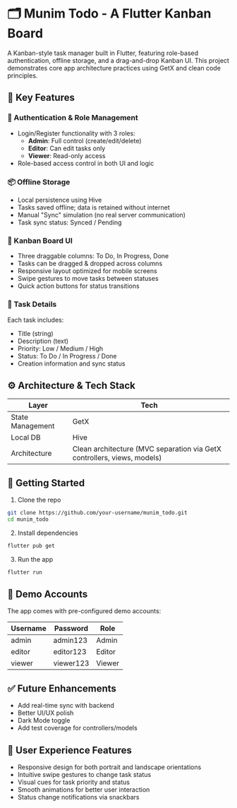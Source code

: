 # 🗂️ Munim Todo - A Flutter Kanban Board

A Kanban-style task manager built in Flutter, featuring role-based authentication, offline storage, and a drag-and-drop Kanban UI. This project demonstrates core app architecture practices using GetX and clean code principles.

## 📌 Key Features

### 🔐 Authentication & Role Management
- Login/Register functionality with 3 roles:
  - **Admin**: Full control (create/edit/delete)
  - **Editor**: Can edit tasks only
  - **Viewer**: Read-only access
- Role-based access control in both UI and logic

### 📦 Offline Storage
- Local persistence using Hive
- Tasks saved offline; data is retained without internet
- Manual "Sync" simulation (no real server communication)
- Task sync status: Synced / Pending

### 🧩 Kanban Board UI
- Three draggable columns: To Do, In Progress, Done
- Tasks can be dragged & dropped across columns
- Responsive layout optimized for mobile screens
- Swipe gestures to move tasks between statuses
- Quick action buttons for status transitions

### 📝 Task Details
Each task includes:
- Title (string)
- Description (text)
- Priority: Low / Medium / High
- Status: To Do / In Progress / Done
- Creation information and sync status

## ⚙️ Architecture & Tech Stack

| Layer | Tech |
| --- | --- |
| State Management | GetX |
| Local DB | Hive |
| Architecture | Clean architecture (MVC separation via GetX controllers, views, models) |

## 🚀 Getting Started

1. Clone the repo
```bash
git clone https://github.com/your-username/munim_todo.git
cd munim_todo
```

2. Install dependencies
```bash
flutter pub get
```

3. Run the app
```bash
flutter run
```

## 🔑 Demo Accounts

The app comes with pre-configured demo accounts:

| Username | Password | Role |
| --- | --- | --- |
| admin | admin123 | Admin |
| editor | editor123 | Editor |
| viewer | viewer123 | Viewer |

## ✅ Future Enhancements
- Add real-time sync with backend
- Better UI/UX polish
- Dark Mode toggle
- Add test coverage for controllers/models

## 📱 User Experience Features
- Responsive design for both portrait and landscape orientations
- Intuitive swipe gestures to change task status
- Visual cues for task priority and status
- Smooth animations for better user interaction
- Status change notifications via snackbars 